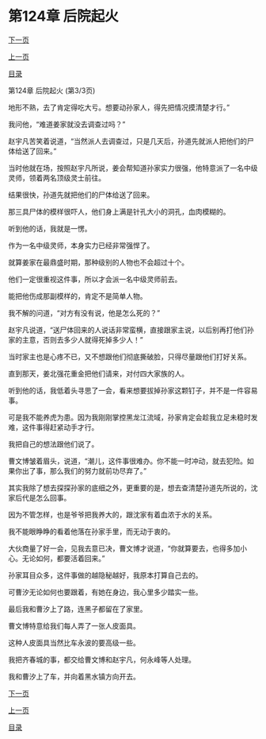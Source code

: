<h1>第124章  后院起火</h1>
            <div><p><a href="./372_%E7%AC%AC125%E7%AB%A0_%E9%BB%91%E6%B0%B4%E6%B2%B3.md">下一页</a></p><p><a href="./370_%E7%AC%AC124%E7%AB%A0_%E5%90%8E%E9%99%A2%E8%B5%B7%E7%81%AB.md">上一页</a></p><p><a href="../">目录</a></p></div>
            <div><p>第124章  后院起火 (第3/3页)</p><p>地形不熟，去了肯定得吃大亏。想要动孙家人，得先把情况摸清楚才行。”</p><p>我问他，“难道姜家就没去调查过吗？”</p><p>赵宇凡苦笑着说道，“当然派人去调查过，只是几天后，孙道先就派人把他们的尸体给送了回来。”</p><p>当时他就在场，按照赵宇凡所说，姜会帮知道孙家实力很强，他特意派了一名中级灵师，领着两名顶级灵士前往。</p><p>结果很快，孙道先就把他们的尸体给送了回来。</p><p>那三具尸体的模样很吓人，他们身上满是针孔大小的洞孔，血肉模糊的。</p><p>听到他的话，我就是一愣。</p><p>作为一名中级灵师，本身实力已经非常强悍了。</p><p>就算姜家在最鼎盛时期，那种级别的人物也不会超过十个。</p><p>他们一定很重视这件事，所以才会派一名中级灵师前去。</p><p>能把他伤成那副模样的，肯定不是简单人物。</p><p>我不解的问道，“对方有没有说，他是怎么死的？”</p><p>赵宇凡说道，“送尸体回来的人说话非常蛮横，直接跟家主说，以后别再打他们孙家的主意，否则去多少人就得死掉多少人！”</p><p>当时家主也是心疼不已，又不想跟他们彻底撕破脸，只得尽量跟他们打好关系。</p><p>直到那天，姜北强花重金把他们请来，对付四大家族的人。</p><p>听到他的话，我低着头寻思了一会，看来想要拔掉孙家这颗钉子，并不是一件容易事。</p><p>可是我不能养虎为患。因为我刚刚掌控黑龙江流域，孙家肯定会趁我立足未稳时发难，这件事得赶紧动手才行。</p><p>我把自己的想法跟他们说了。</p><p>曹文博皱着眉头，说道，“潮儿，这件事很难办。你不能一时冲动，就去犯险。如果你出了事，那么我们的努力就前功尽弃了。”</p><p>其实我除了想去探探孙家的底细之外，更重要的是，想去查清楚孙道先所说的，沈家后代是怎么回事。</p><p>因为不管怎样，也是爷爷把我养大的，跟沈家有着血浓于水的关系。</p><p>我不能眼睁睁的看着他落在孙家手里，而无动于衷的。</p><p>大伙商量了好一会，见我去意已决，曹文博才说道，“你就算要去，也得多加小心。无论如何，都要活着回来。”</p><p>孙家耳目众多，这件事做的越隐秘越好，我原本打算自己去的。</p><p>可曹汐无论如何也要跟着，有她在身边，我心里多少踏实一些。</p><p>最后我和曹汐上了路，连黑子都留在了家里。</p><p>曹文博特意给我们每人弄了一张人皮面具。</p><p>这种人皮面具当然比车永波的要高级一些。</p><p>我把齐春城的事，都交给曹文博和赵宇凡，何永峰等人处理。</p><p>我和曹汐上了车，并向着黑水镇方向开去。</p></div>
            <div><p><a href="./372_%E7%AC%AC125%E7%AB%A0_%E9%BB%91%E6%B0%B4%E6%B2%B3.md">下一页</a></p><p><a href="./370_%E7%AC%AC124%E7%AB%A0_%E5%90%8E%E9%99%A2%E8%B5%B7%E7%81%AB.md">上一页</a></p><p><a href="../">目录</a></p></div>